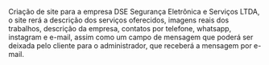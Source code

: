 Criação de site para a empresa DSE Segurança Eletrônica e Serviços LTDA, o site rerá a descrição dos serviços oferecidos, imagens reais dos trabalhos, descrição da empresa, contatos por telefone, whatsapp, instagram e e-mail, assim como um campo de mensagem que poderá ser deixada pelo cliente para o administrador, que receberá a mensagem por e-mail.